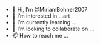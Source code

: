 - 👋 Hi, I’m @MiriamBohner2007
- 👀 I’m interested in ...art
- 🌱 I’m currently learning ...
- 💞️ I’m looking to collaborate on ...
- 📫 How to reach me ...

<!---
MiriamBohner2007/MiriamBohner2007 is a ✨ special ✨ repository because its `README.md` (this file) appears on your GitHub profile.
You can click the Preview link to take a look at your changes.
--->
